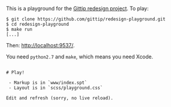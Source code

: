This is a playground for the [Gittip redesign project](). To play:

```
$ git clone https://github.com/gittip/redesign-playground.git
$ cd redesign-playground
$ make run
[...]
```

Then: [http://localhost:9537/](http://localhost:9537/).

You need `python2.7` and `make`, which means you need Xcode.
```

# Play!

 - Markup is in `www/index.spt`
 - Layout is in `scss/playground.css`

Edit and refresh (sorry, no live reload).
